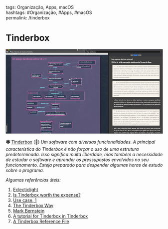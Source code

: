 tags: Organização, Apps, macOS  
hashtags: #Organização, #Apps, #macOS  
permalink: /tinderbox

# Tinderbox  
  
![Tinderbox](./img/apps/__Tind.png)  
  
  
**🕸️** [Tinderbox](http://www.eastgate.com) () *Um software com diversas funcionalidades. A principal característica do Tinderbox é não forçar o uso de uma estrutura predeterminada. Isso significa muita liberdade, mas também a necessidade de estudar o software e aprender os pressupostos envolvidos no seu funcionamento. Esteja preparado para despender algumas horas de estudo sobre o programa.*  
  
*Algumas referências úteis:*  
  
1. [Eclecticlight](https://eclecticlight.co/tag/eastgate/)  
2. [Is Tinderbox worth the expense?](https://welcometosherwood.wordpress.com/2019/05/11/is-tinderbox-worth-the-expense/)  
3. [Use case, 1](https://discourse.devontechnologies.com/t/tinderbox-users/22984/28?u=)  
4. [The Tinderbox Way](http://changyun.net)  
5. [Mark Bernstein](https://www.markbernstein.org)  
6. [A tutorial for Tinderbox in Tinderbox](http://forum.eastgate.com/t/a-tutorial-for-tinderbox-in-tinderbox/2554)  
7. [A Tinderbox Reference File](http://atbref.com//)  
  
